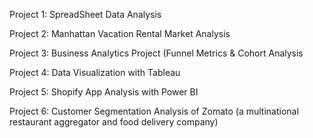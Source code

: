 Project 1: SpreadSheet Data Analysis

Project 2: Manhattan Vacation Rental Market Analysis

Project 3: Business Analytics Project (Funnel Metrics & Cohort Analysis

Project 4: Data Visualization with Tableau

Project 5: Shopify App Analysis with Power BI

Project 6: Customer Segmentation Analysis of Zomato (a multinational restaurant aggregator and food delivery company)
